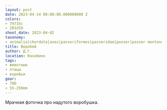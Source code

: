 ```yaml
---
layout: post
date: 2023-04-14 00:00:00.000000000 Z
colors:
- 79735c
- 201d19
shoot_date: 2023-04-02
taxonomy:
- animalia|chordata|aves|passeriformes|passeridae|passer|passer montanus
title: Воробей
author: Д.Г.
location: Нахабино
tags:
- животные
- птицы
- воробьи
gear:
- 70D
- 55-250mm
---
```

Мрачная фоточка про надутого воробушка.

